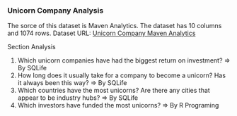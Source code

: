 ### Unicorn Company Analysis

The sorce of this dataset is Maven Analytics. The dataset has 10 columns and 1074 rows.
Dataset URL: [Unicorn Company Maven Analytics](https://www.mavenanalytics.io/data-playground?order=date_added%2Cdesc&pageSize=1000&search=unicorn/)

Section Analysis
1. Which unicorn companies have had the biggest return on investment? => By SQLife
2. How long does it usually take for a company to become a unicorn? Has it always been this way?  => By SQLife
3. Which countries have the most unicorns? Are there any cities that appear to be industry hubs?  => By SQLife
4. Which investors have funded the most unicorns?  => By R Programing
